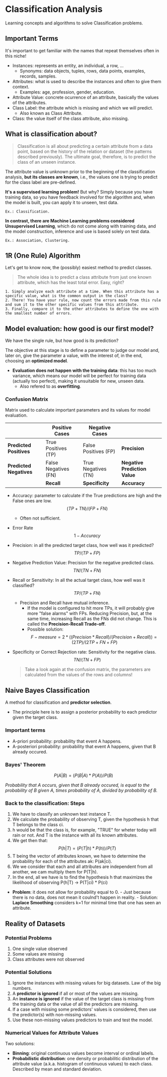 # Classification Analysis
Learning concepts and algorithms to solve Classification problems.

## Important Terms

It's important to get familiar with the names that repeat themselves often in this niche!

- Instances: represents an entity, an individual, a row, ...
    - Synonyms: data objects, tuples, rows, data points, examples, records, samples.
- Attributes: what is used to describe the instances and often to give them context.
    - Examples: age, profession, gender, education.
- Attribute Value: concrete ocurrence of an attribute, basically the values of the attributes.
- Class Label: the attribute which is missing and which we will predict.
    - Also known as Class Attribute.
- Class: the value itself of the class attribute, also missing.

## What is classification about?

> Classification is all about predicting a certain attribute from a data point, based on the history of the relation or dataset (the patterns described previously). The ultimate goal, therefore, is to predict the class of an unseen instance.

The attribute value is unknown prior to the beginning of the classification analysis, **but its classes are known**, i.e., the values one is trying to predict for the class label are pre-defined.

**It's a supervised learning problem!** But why? Simply because you have training data, so you have feedback involved for the algorithm and, when the model is built, you can apply it to unseen, test data.
    
    Ex.: Classification.

**In contrast, there are Machine Learning problems considered Unsupervised Learning**, which do not come along with training data, and the model construction, inference and use is based solely on test data.
    
    Ex.: Association, Clustering.
    
## 1R (One Rule) Algorithm

Let's get to know now, the (possibly) easiest method to predict classes.

> The whole idea is to predict a class attribute from just one known attribute, which has the least total error. Easy, right?

    1. Simply analyze each attribute at a time. When this attribute has a specific value, what is the common output in the class? 
    2. There! You have your rule, now count the errors made from this rule and sum it to the other specific values from this attribute. 
    3. Finally, compare it to the other attributes to define the one with the smallest number of errors.
    
## Model evaluation: how good is our first model?

We have the single rule, but how good is its prediction?

The objective at this stage is to define a parameter to judge our model and, later on, give the parameter a value, with the interest of, in the end, choosing an **optimized model**.

- **Evaluation does not happen with the training data**: this has too much variance, which means our model will be perfect for training data (actually too perfect), making it unsuitable for new, unseen data.
    - Also refered to as **overfitting**.
    
### Confusion Matrix

Matrix used to calculate important parameters and its values for model evaluation.

|                        | Positive Cases   | Negative Cases            |                                |
| -----------            | -----------      | -----------               | -----------                    |
|**Predicted Positives** | True Positives (TP)   | False Positives (FP) | **Precision**                  |
|**Predicted Negatives** | False Negatives (FN)  | True Negatives (TN)  | **Negative Prediction Value**  |
|                        | **Recall**            | **Specificity**      | **Accuracy**                   |
- Accuracy: parameter to calculate if the True predictions are high and the False ones are low.
    $$ (TP + TN) / (FP + FN) $$
    - Often not sufficient.
- Error Rate
    $$ 1 - Accuracy $$
- Precision: in all the predicted target class, how well was it predicted?
    $$ TP / (TP + FP) $$
- Negative Prediction Value: Precision for the negative predicted class.
    $$ TN / (TN + FN) $$
- Recall or Sensitivity: In all the actual target class, how well was it classified?
    $$ TP / (TP + FN) $$
    - Precision and Recall have mutual inference.
        - If the model is configured to hit more TPs, it will probably give more "false alarms" with FPs. Reducing Precision, but, at the same time, increasing Recall as the FNs did not change. This is called the **Precision-Recall Trade-off**.
        - Possible solution: $$ F-measure = 2*((Precision * Recall)/(Precision + Recall))  = (2TP) / (2TP + FN + FP) $$
- Specificity or Correct Rejection rate: Sensitivity for the negative class.
    $$ TN / (TN + FP) $$

    > Take a look again at the confusion matrix, the parameters are calculated from the values of the rows and columns!
    
## Naive Bayes Classification

A method for classification and **predictor selection**.

- The principle here is to assign a posterior probability to each predictor given the target class.

### Important terms

- A-priori probability: probability that event A happens.
- A-posteriori probability: probability that event A happens, given that B already occured.

### Bayes' Theorem

$$ P(A|B) = (P(B|A) * P(A)) / P(B) $$

*Probability that A occurs, given that B already occured, is equal to the probability of B given A, times probability of A, divided by probability of B.*

### Back to the classification: Steps

1. We have to classify an unknown test instance T.
2. We calculate the probability of observing T, given the hypothesis h that T belongs to the class ci.
3. h would be that the class is, for example, "TRUE" for wheter today will rain or not. And T is the instance with all its known attributes.
4. We get then that:
        $$ P(h|T) = (P(T|h) * P(h)) / P(T) $$
5. T being the vector of attributes known, we have to determine the probability for each of the attributes ak: P(ak|ci).
6. We we consider that each and all attributes are independent from all another, we cam multiply them for P(T|h).
7. In the end, all we have is to find the hypothesis h that maximizes the likelihood of observing P(h|T) -> P(T|ci) * P(ci)
        
- **Problem**: it does not allow for probability equal to 0.
        - Just because there is no data, does not mean it coulnd't happen in reality.
        - Solution: **Laplace Smoothing** considers k=1 for minimal time that one has seen an attribute.

## Reality of Datasets

### Potential Problems

1. One single value observed
2. Some values are missing
3. Class attributes were not observed

### Potential Solutions

1. Ignore the instances with missing values for big datasets. Law of the big numbers.
2. A **predictor is ignored** if all or most of the values are missing.
3. An **instance is ignored** if the value of the target class is missing from the training data or the value of all the predictors are missing.
4. If a case with missing some predictors' values is considered, then use the predictor(s) with non-missing values.
5. Use these non-missing values predictors to train and test the model.

### Numerical Values for Attribute Values

Two solutions:

- **Binning**: original continuous values become interval or ordinal labels.
- **Probabilistic distribution**: one density or probabilitic distribution of the attribute value (a.k.a. histogram of continuous values) to each class. Described by mean and standard deviation.


